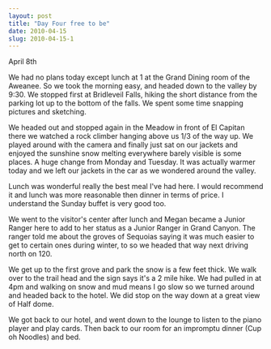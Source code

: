 ```yaml
---
layout: post
title: "Day Four free to be"
date: 2010-04-15
slug: 2010-04-15-1
---
```


 April 8th		

We had no plans today except lunch at 1 at the Grand Dining room of the Aweanee.  So we  took the morning easy,  and headed down to the valley by 9:30.  We stopped first at Bridleveil Falls, hiking the short distance from the parking lot up to the bottom of the falls.  We spent some time snapping pictures and sketching.  

We headed out and stopped again in the Meadow in front of El Capitan there we watched a rock climber hanging  above us 1/3 of the way up.  We  played around with the camera and finally just sat on our jackets and enjoyed the sunshine snow melting everywhere barely visible is some places.  A huge change from Monday and Tuesday.  It was actually warmer today and we left our jackets in the car as we wondered around the valley.  

Lunch was wonderful really the best meal I&apos;ve had here.  I would recommend it and lunch was more reasonable then dinner in terms of price.  I understand the Sunday buffet is very good too. 

We went to the visitor&apos;s center after lunch and Megan became a Junior Ranger here to add to her status as a Junior Ranger in Grand Canyon.    The ranger told me about  the groves of Sequoias saying it was much easier to get  to certain ones during winter, to so we headed that way next driving north on 120. 

We get up to the first grove and park the snow is a few feet thick.  We walk over to the trail head and the sign says it&apos;s a  2 mile hike.  We had pulled in at 4pm and walking on snow and mud means  I go slow so we turned around and headed back to the hotel.  We did stop on the way down at a great view of Half dome. 

We got back to our hotel, and went down to the  lounge to listen to the piano player and play cards.  Then back to our room for an impromptu dinner (Cup oh Noodles) and bed.  

